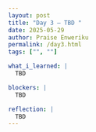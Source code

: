 ```yaml
---
layout: post
title: "Day 3 – TBD "
date: 2025-05-29
author: Praise Enweriku
permalink: /day3.html
tags: ["", ""]

what_i_learned: |
  TBD

blockers: |
  TBD

reflection: |
  TBD
---
```

